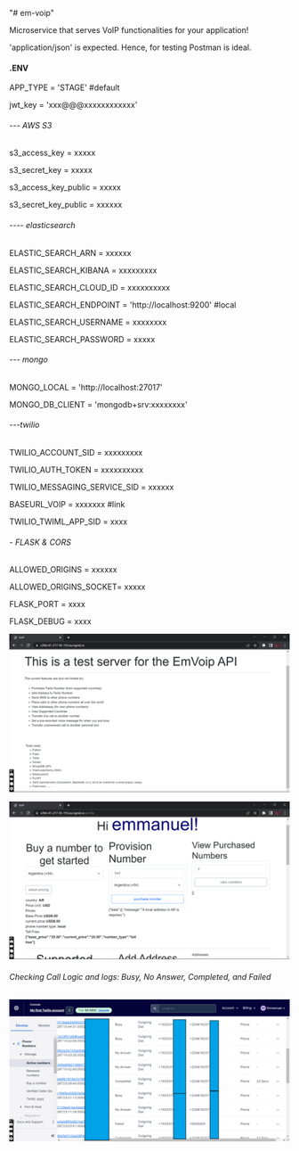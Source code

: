 "# em-voip" 

Microservice that serves VoIP functionalities for your application!

'application/json' is expected. Hence, for testing Postman is ideal.

#### .ENV
APP_TYPE = 'STAGE' #default

jwt_key = 'xxx@@@xxxxxxxxxxxx'



###### --- AWS S3

s3_access_key = xxxxx

s3_secret_key = xxxxx

s3_access_key_public = xxxxx

s3_secret_key_public = xxxxxx


###### ---- elasticsearch

ELASTIC_SEARCH_ARN = xxxxxx

ELASTIC_SEARCH_KIBANA = xxxxxxxxx

ELASTIC_SEARCH_CLOUD_ID = xxxxxxxxxx

ELASTIC_SEARCH_ENDPOINT = 'http://localhost:9200'  #local

ELASTIC_SEARCH_USERNAME = xxxxxxxx

ELASTIC_SEARCH_PASSWORD = xxxxx

###### --- mongo

MONGO_LOCAL = 'http://localhost:27017'

MONGO_DB_CLIENT = 'mongodb+srv:xxxxxxxx'


###### ---twilio
TWILIO_ACCOUNT_SID = xxxxxxxxx

TWILIO_AUTH_TOKEN = xxxxxxxxxx


TWILIO_MESSAGING_SERVICE_SID = xxxxxx

BASEURL_VOIP = xxxxxxx #link

TWILIO_TWIML_APP_SID = xxxx

###### - FLASK & CORS
ALLOWED_ORIGINS = xxxxxx

ALLOWED_ORIGINS_SOCKET= xxxxx

FLASK_PORT = xxxx

FLASK_DEBUG = xxxx


![EmVoip Web: index](https://github.com/iameo/em-voip/blob/main/voip/imgs/index.png)

![EmVoip Web: profile](https://github.com/iameo/em-voip/blob/main/voip/imgs/profile.png)


###### Checking Call Logic and logs: Busy, No Answer, Completed, and Failed
![Twilio Console](https://github.com/iameo/em-voip/blob/main/voip/imgs/twilio_console.png)